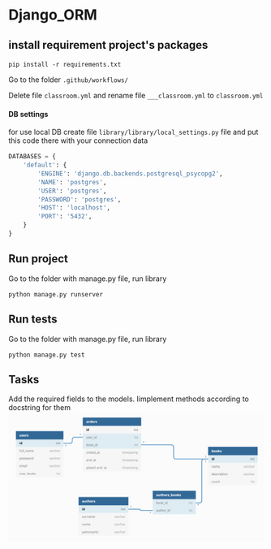 # Django_ORM

## install requirement project's packages

```commandline
pip install -r requirements.txt
```
Go to the folder `.github/workflows/`

Delete file `classroom.yml` and rename file `___classroom.yml` to `classroom.yml`

#### DB settings

for use local DB create file `library/library/local_settings.py` file and put this code there with your connection data
```python
DATABASES = {
    'default': {
        'ENGINE': 'django.db.backends.postgresql_psycopg2',
        'NAME': 'postgres',
        'USER': 'postgres',
        'PASSWORD': 'postgres',
        'HOST': 'localhost',
        'PORT': '5432',
    }
}
```

## Run project

Go to the folder with manage.py file, run library


```commandline
python manage.py runserver
```
 

## Run tests

Go to the folder with manage.py file, run library

```commandline
python manage.py test
```

## Tasks
Add the required fields to the models.
Іimplement methods according to docstring  for them
![image info](django_orm.png)
